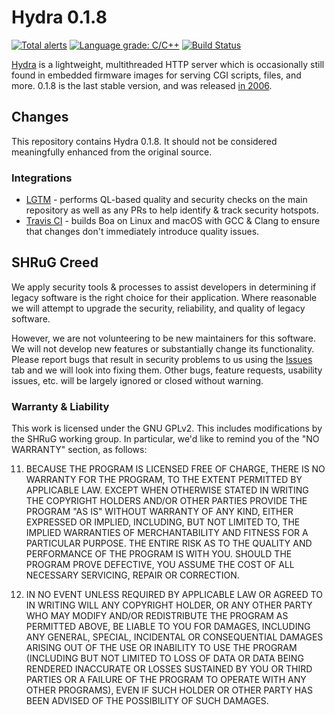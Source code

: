 # Hydra 0.1.8
[![Total alerts](https://img.shields.io/lgtm/alerts/g/shrugly/hydra-0.1.8.svg?logo=lgtm&logoWidth=18)](https://lgtm.com/projects/g/shrugly/hydra-0.1.8/alerts/)
[![Language grade: C/C++](https://img.shields.io/lgtm/grade/cpp/g/shrugly/hydra-0.1.8.svg?logo=lgtm&logoWidth=18)](https://lgtm.com/projects/g/shrugly/hydra-0.1.8/context:cpp)
[![Build Status](https://travis-ci.org/shrugly/hydra-0.1.8.svg?branch=master)](https://travis-ci.org/shrugly/hydra-0.1.8)

[Hydra](http://hydra.hellug.gr/) is a lightweight, multithreaded HTTP server which is occasionally still found in embedded firmware images for serving CGI scripts, files, and more. 0.1.8 is the last stable version, and was released [in 2006](http://hydra.hellug.gr/download/).

## Changes

This repository contains Hydra 0.1.8. It should not be considered meaningfully enhanced from the original source.

### Integrations

- [LGTM](https://lgtm.com/) - performs QL-based quality and security checks on the main repository as well as any PRs to help identify & track security hotspots.
- [Travis CI](https://travis-ci.org/) - builds Boa on Linux and macOS with GCC & Clang to ensure that changes don't immediately introduce quality issues.

## SHRuG Creed

We apply security tools & processes to assist developers in determining if legacy software is the right choice for their application. Where reasonable we will attempt to upgrade the security, reliability, and quality of legacy software.

However, we are not volunteering to be new maintainers for this software. We will not develop new features or substantially change its functionality. Please report bugs that result in security problems to us using the [Issues](https://github.com/shrugly/hydra-0.1.8/issues) tab and we will look into fixing them. Other bugs, feature requests, usability issues, etc. will be largely ignored or closed without warning.

### Warranty & Liability

This work is licensed under the GNU GPLv2. This includes modifications by the SHRuG working group. In particular, we'd like to remind you of the "NO WARRANTY" section, as follows:

11. BECAUSE THE PROGRAM IS LICENSED FREE OF CHARGE, THERE IS NO WARRANTY FOR THE PROGRAM, TO THE EXTENT PERMITTED BY APPLICABLE LAW. EXCEPT WHEN OTHERWISE STATED IN WRITING THE COPYRIGHT HOLDERS AND/OR OTHER PARTIES PROVIDE THE PROGRAM "AS IS" WITHOUT WARRANTY OF ANY KIND, EITHER EXPRESSED OR IMPLIED, INCLUDING, BUT NOT LIMITED TO, THE IMPLIED WARRANTIES OF MERCHANTABILITY AND FITNESS FOR A PARTICULAR PURPOSE. THE ENTIRE RISK AS TO THE QUALITY AND PERFORMANCE OF THE PROGRAM IS WITH YOU. SHOULD THE PROGRAM PROVE DEFECTIVE, YOU ASSUME THE COST OF ALL NECESSARY SERVICING, REPAIR OR CORRECTION.

12. IN NO EVENT UNLESS REQUIRED BY APPLICABLE LAW OR AGREED TO IN WRITING WILL ANY COPYRIGHT HOLDER, OR ANY OTHER PARTY WHO MAY MODIFY AND/OR REDISTRIBUTE THE PROGRAM AS PERMITTED ABOVE, BE LIABLE TO YOU FOR DAMAGES, INCLUDING ANY GENERAL, SPECIAL, INCIDENTAL OR CONSEQUENTIAL DAMAGES ARISING OUT OF THE USE OR INABILITY TO USE THE PROGRAM (INCLUDING BUT NOT LIMITED TO LOSS OF DATA OR DATA BEING RENDERED INACCURATE OR LOSSES SUSTAINED BY YOU OR THIRD PARTIES OR A FAILURE OF THE PROGRAM TO OPERATE WITH ANY OTHER PROGRAMS), EVEN IF SUCH HOLDER OR OTHER PARTY HAS BEEN ADVISED OF THE POSSIBILITY OF SUCH DAMAGES.